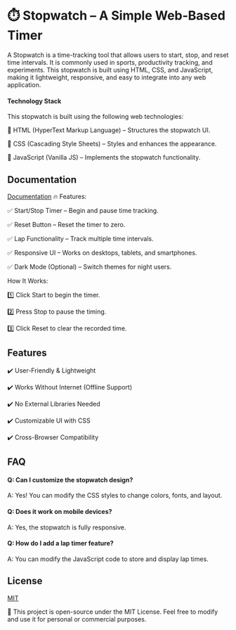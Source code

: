 
# ⏱️ Stopwatch – A Simple Web-Based Timer
A Stopwatch is a time-tracking tool that allows users to start, stop, and reset time intervals. It is commonly used in sports, productivity tracking, and experiments. This stopwatch is built using HTML, CSS, and JavaScript, making it lightweight, responsive, and easy to integrate into any web application.

####  Technology Stack
This stopwatch is built using the following web technologies:

🔹 HTML (HyperText Markup Language) – Structures the stopwatch UI.

🔹 CSS (Cascading Style Sheets) – Styles and enhances the appearance.

🔹 JavaScript (Vanilla JS) – Implements the stopwatch functionality.
 
## Documentation

[Documentation](https://linktodocumentation)
🔥 Features:

✅ Start/Stop Timer – Begin and pause time tracking.

✅ Reset Button – Reset the timer to zero.

✅ Lap Functionality – Track multiple time intervals.

✅ Responsive UI – Works on desktops, tablets, and smartphones.

✅ Dark Mode (Optional) – Switch themes for night users.

 How It Works:

1️⃣ Click Start to begin the timer.

2️⃣ Press Stop to pause the timing.

3️⃣ Click Reset to clear the recorded time.


## Features

✔️ User-Friendly & Lightweight

✔️ Works Without Internet (Offline Support)

✔️ No External Libraries Needed

✔️ Customizable UI with CSS

✔️ Cross-Browser Compatibility


## FAQ

####  Q: Can I customize the stopwatch design?
A: Yes! You can modify the CSS styles to change colors, fonts, and layout.

####  Q: Does it work on mobile devices?
A: Yes, the stopwatch is fully responsive.

####  Q: How do I add a lap timer feature?
A: You can modify the JavaScript code to store and display lap times.




## License

[MIT](https://choosealicense.com/licenses/mit/)

📝 This project is open-source under the MIT License. Feel free to modify and use it for personal or commercial purposes. 



